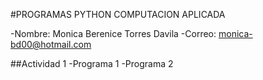 #PROGRAMAS PYTHON COMPUTACION APLICADA

-Nombre: Monica Berenice Torres Davila
-Correo: monica-bd00@hotmail.com

##Actividad 1
-Programa 1
-Programa 2

